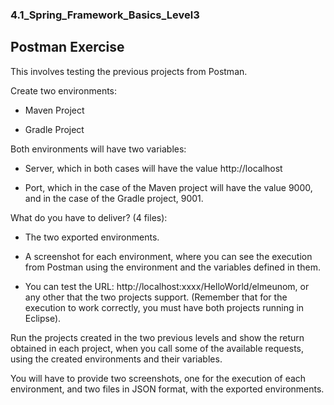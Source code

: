 ### 4.1_Spring_Framework_Basics_Level3

## Postman Exercise

This involves testing the previous projects from Postman.

Create two environments:

- Maven Project

- Gradle Project

Both environments will have two variables:

- Server, which in both cases will have the value http://localhost

- Port, which in the case of the Maven project will have the value 9000, and in the case of the Gradle project, 9001.

What do you have to deliver? (4 files):

- The two exported environments.

- A screenshot for each environment, where you can see the execution from Postman using the environment and the variables defined in them.

- You can test the URL: http://localhost:xxxx/HelloWorld/elmeunom, or any other that the two projects support. (Remember that for the execution to work correctly, you must have both projects running in Eclipse).

Run the projects created in the two previous levels and show the return obtained in each project, when you call some of the available requests, using the created environments and their variables.

You will have to provide two screenshots, one for the execution of each environment, and two files in JSON format, with the exported environments.
